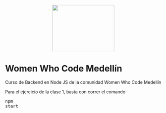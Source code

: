 <p align="center">
    <img src="https://scontent-bog1-1.xx.fbcdn.net/v/t1.6435-9/31793520_1814258062212959_3177039857776066560_n.jpg?_nc_cat=108&ccb=1-7&_nc_sid=09cbfe&_nc_eui2=AeF-oA48lJTjtsfQPSe3wkZnB6xKoG9LXWQHrEqgb0tdZFTPFEgyXYuw6wBpIfym8PtuWjzwoQrFV93dKuP81uqd&_nc_ohc=_IRGo7rGuAMAX9Q4VLf&_nc_ht=scontent-bog1-1.xx&oh=00_AfAwxDHNrm6P4s6YS77m6NsDk7dov8t6UhGuD4zpQ8-6XA&oe=64340B3D" width="200" height="150">
</p>

# Women Who Code Medellín
Curso de Backend en Node JS de la comunidad Women Who Code Medellín

Para el ejercicio de la clase 1, basta con correr el comando <pre>npm start</pre>